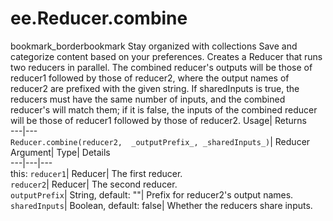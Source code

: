 
#  ee.Reducer.combine 
bookmark_borderbookmark Stay organized with collections  Save and categorize content based on your preferences.
Creates a Reducer that runs two reducers in parallel. The combined reducer's outputs will be those of reducer1 followed by those of reducer2, where the output names of reducer2 are prefixed with the given string. 
If sharedInputs is true, the reducers must have the same number of inputs, and the combined reducer's will match them; if it is false, the inputs of the combined reducer will be those of reducer1 followed by those of reducer2.
Usage| Returns  
---|---  
`Reducer.combine(reducer2,  _outputPrefix_, _sharedInputs_)`| Reducer  
Argument| Type| Details  
---|---|---  
this: `reducer1`| Reducer| The first reducer.  
`reducer2`| Reducer| The second reducer.  
`outputPrefix`| String, default: ""| Prefix for reducer2's output names.  
`sharedInputs`| Boolean, default: false| Whether the reducers share inputs.  
